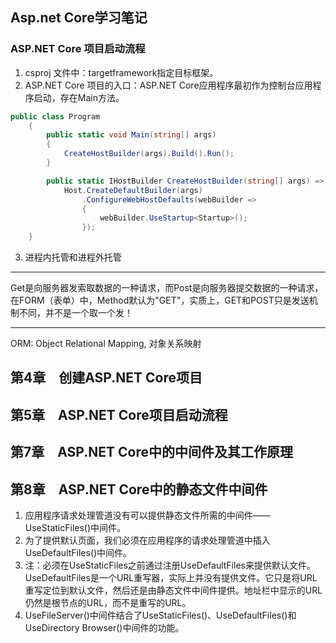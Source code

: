 ## Asp.net Core学习笔记

### ASP.NET Core 项目启动流程
1. csproj 文件中：targetframework指定目标框架。
2. ASP.NET Core 项目的入口：ASP.NET Core应用程序最初作为控制台应用程序启动，存在Main方法。
```C#
public class Program
    {
        public static void Main(string[] args)
        {
            CreateHostBuilder(args).Build().Run();
        }

        public static IHostBuilder CreateHostBuilder(string[] args) =>
            Host.CreateDefaultBuilder(args)
                .ConfigureWebHostDefaults(webBuilder =>
                {
                    webBuilder.UseStartup<Startup>();
                });
    }
```
3. 进程内托管和进程外托管

---------------------------
Get是向服务器发索取数据的一种请求，而Post是向服务器提交数据的一种请求，在FORM（表单）中，Method默认为"GET"，实质上，GET和POST只是发送机制不同，并不是一个取一个发！

-------------------------
ORM: Object Relational Mapping, 对象关系映射

## 第4章　创建ASP.NET Core项目

## 第5章　ASP.NET Core项目启动流程

## 第7章　ASP.NET Core中的中间件及其工作原理

## 第8章　ASP.NET Core中的静态文件中间件

1. 应用程序请求处理管道没有可以提供静态文件所需的中间件——UseStaticFiles()中间件。
2. 为了提供默认页面，我们必须在应用程序的请求处理管道中插入UseDefaultFiles()中间件。
3. 注：必须在UseStaticFiles之前通过注册UseDefaultFiles来提供默认文件。UseDefaultFiles是一个URL重写器，实际上并没有提供文件。它只是将URL重写定位到默认文件，然后还是由静态文件中间件提供。地址栏中显示的URL仍然是根节点的URL，而不是重写的URL。
4. UseFileServer()中间件结合了UseStaticFiles()、UseDefaultFiles()和UseDirectory Browser()中间件的功能。